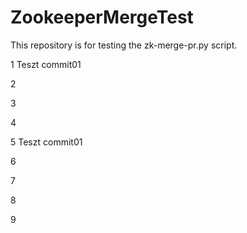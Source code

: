 # ZookeeperMergeTest
This repository is for testing the zk-merge-pr.py script. 

1
Teszt commit01

2

3

4

5
Teszt commit01

6

7

8

9
